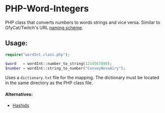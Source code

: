 # PHP-Word-Integers
PHP class that converts numbers to words strings and vice versa. Similar to GfyCat/Twitch's URL [naming scheme](https://medium.com/@Gfycat/naming-conventions-97960fc40179).

## Usage:

```PHP
require("wordInt.class.php");

$word   = wordInt::number_to_string(1234567890);
$number = wordInt::string_to_number("ConveyNovaAiry");
```

Uses a `dictionary.txt` file for the mapping. The dictionary must be located in the same directory as the PHP class file.

#### Alternatives:
* [Hashids](http://hashids.org/)

